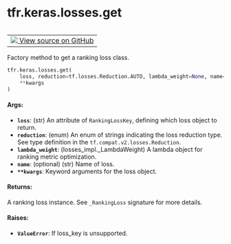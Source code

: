 <div itemscope itemtype="http://developers.google.com/ReferenceObject">
<meta itemprop="name" content="tfr.keras.losses.get" />
<meta itemprop="path" content="Stable" />
</div>

# tfr.keras.losses.get

<!-- Insert buttons and diff -->

<table class="tfo-notebook-buttons tfo-api" align="left">

<td>
  <a target="_blank" href="https://github.com/tensorflow/ranking/tree/master/tensorflow_ranking/python/keras/losses.py">
    <img src="https://www.tensorflow.org/images/GitHub-Mark-32px.png" />
    View source on GitHub
  </a>
</td></table>

Factory method to get a ranking loss class.

```python
tfr.keras.losses.get(
    loss, reduction=tf.losses.Reduction.AUTO, lambda_weight=None, name=None,
    **kwargs
)
```

<!-- Placeholder for "Used in" -->

#### Args:

*   <b>`loss`</b>: (str) An attribute of `RankingLossKey`, defining which loss
    object to return.
*   <b>`reduction`</b>: (enum) An enum of strings indicating the loss reduction
    type. See type definition in the `tf.compat.v2.losses.Reduction`.
*   <b>`lambda_weight`</b>: (losses_impl._LambdaWeight) A lambda object for
    ranking metric optimization.
*   <b>`name`</b>: (optional) (str) Name of loss.
*   <b>`**kwargs`</b>: Keyword arguments for the loss object.

#### Returns:

A ranking loss instance. See `_RankingLoss` signature for more details.

#### Raises:

*   <b>`ValueError`</b>: If loss_key is unsupported.
